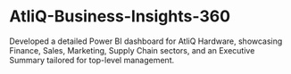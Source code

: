 # AtliQ-Business-Insights-360
Developed a detailed Power BI dashboard for AtliQ Hardware, showcasing Finance, Sales, Marketing, Supply Chain sectors, and an Executive Summary tailored for top-level management.
